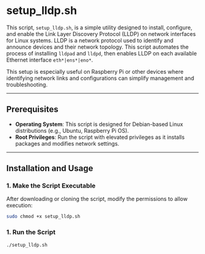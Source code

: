 # setup_lldp.sh

This script, `setup_lldp.sh`, is a simple utility designed to install, configure, and enable the Link Layer Discovery Protocol (LLDP) on network interfaces for Linux systems.  LLDP is a network protocol used to identify and announce devices and their network topology.  This script automates the process of installing `lldpad` and `lldpd`, then enables LLDP on each available Ethernet interface `eth*|ens*|eno*`.  

This setup is especially useful on Raspberry Pi or other devices where identifying network links and configurations can simplify management and troubleshooting.

---

## Prerequisites

- **Operating System**: This script is designed for Debian-based Linux distributions (e.g., Ubuntu, Raspberry Pi OS).
- **Root Privileges**: Run the script with elevated privileges as it installs packages and modifies network settings.

---

## Installation and Usage

### 1. Make the Script Executable

After downloading or cloning the script, modify the permissions to allow execution:

```bash
sudo chmod +x setup_lldp.sh
```

### 1. Run the Script

```bash
./setup_lldp.sh
```
